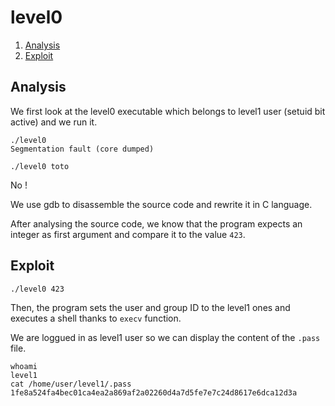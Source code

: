 # level0

1. [Analysis](#analysis)
2. [Exploit](#exploit)

## Analysis

We first look at the level0 executable which belongs to level1 user (setuid bit active) and we run it.

```console
./level0
Segmentation fault (core dumped)
```
 
```console
./level0 toto
```

No !

We use gdb to disassemble the source code and rewrite it in C language.

After analysing the source code, we know that the program expects an integer as first argument and compare it to the value `423`.

## Exploit

```console
./level0 423
```

Then, the program sets the user and group ID to the level1 ones and executes a shell thanks to `execv` function.

We are loggued in as level1 user so we can display the content of the `.pass` file.

```console
whoami
level1
cat /home/user/level1/.pass
1fe8a524fa4bec01ca4ea2a869af2a02260d4a7d5fe7e7c24d8617e6dca12d3a
```
